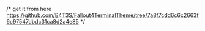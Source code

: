 /* get it from here https://github.com/B4T3S/Fallout4TerminalTheme/tree/7a8f7cdd6c6c2663f6c97547dbdc31ca8d2a4e85 */
